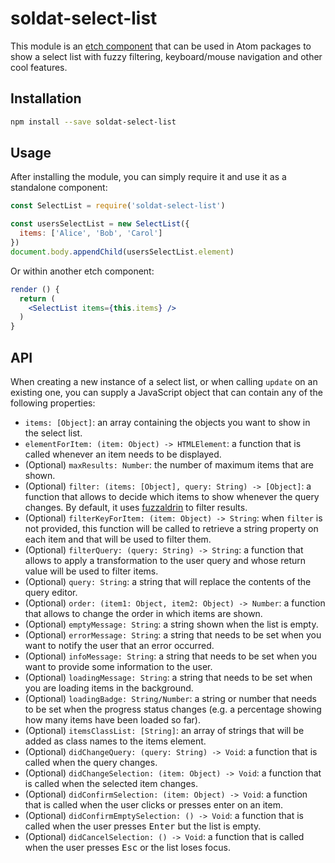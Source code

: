 # soldat-select-list

This module is an [etch component](https://github.com/atom/etch) that can be used in Atom packages to show a select list with fuzzy filtering, keyboard/mouse navigation and other cool features.

## Installation

```bash
npm install --save soldat-select-list
```

## Usage

After installing the module, you can simply require it and use it as a standalone component:

```js
const SelectList = require('soldat-select-list')

const usersSelectList = new SelectList({
  items: ['Alice', 'Bob', 'Carol']
})
document.body.appendChild(usersSelectList.element)
```

Or within another etch component:

```jsx
render () {
  return (
    <SelectList items={this.items} />
  )
}
```

## API

When creating a new instance of a select list, or when calling `update` on an existing one, you can supply a JavaScript object that can contain any of the following properties:

* `items: [Object]`: an array containing the objects you want to show in the select list.
* `elementForItem: (item: Object) -> HTMLElement`: a function that is called whenever an item needs to be displayed.
* (Optional) `maxResults: Number`: the number of maximum items that are shown.
* (Optional) `filter: (items: [Object], query: String) -> [Object]`: a function that allows to decide which items to show whenever the query changes. By default, it uses [fuzzaldrin](https://github.com/atom/fuzzaldrin) to filter results.
* (Optional) `filterKeyForItem: (item: Object) -> String`: when `filter` is not provided, this function will be called to retrieve a string property on each item and that will be used to filter them.
* (Optional) `filterQuery: (query: String) -> String`: a function that allows to apply a transformation to the user query and whose return value will be used to filter items.
* (Optional) `query: String`: a string that will replace the contents of the query editor.
* (Optional) `order: (item1: Object, item2: Object) -> Number`: a function that allows to change the order in which items are shown.
* (Optional) `emptyMessage: String`: a string shown when the list is empty.
* (Optional) `errorMessage: String`: a string that needs to be set when you want to notify the user that an error occurred.
* (Optional) `infoMessage: String`: a string that needs to be set when you want to provide some information to the user.
* (Optional) `loadingMessage: String`: a string that needs to be set when you are loading items in the background.
* (Optional) `loadingBadge: String/Number`: a string or number that needs to be set when the progress status changes (e.g. a percentage showing how many items have been loaded so far).
* (Optional) `itemsClassList: [String]`: an array of strings that will be added as class names to the items element.
* (Optional) `didChangeQuery: (query: String) -> Void`: a function that is called when the query changes.
* (Optional) `didChangeSelection: (item: Object) -> Void`: a function that is called when the selected item changes.
* (Optional) `didConfirmSelection: (item: Object) -> Void`: a function that is called when the user clicks or presses enter on an item.
* (Optional) `didConfirmEmptySelection: () -> Void`: a function that is called when the user presses <kbd>Enter</kbd> but the list is empty.
* (Optional) `didCancelSelection: () -> Void`: a function that is called when the user presses <kbd>Esc</kbd> or the list loses focus.

